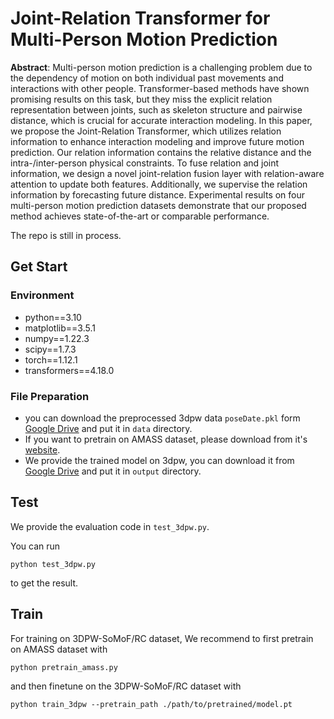 # Joint-Relation Transformer for Multi-Person Motion Prediction
**Abstract**: Multi-person motion prediction is a challenging problem due to the dependency of motion on both individual past movements and interactions with other people. Transformer-based methods have shown promising results on this task, but they miss the explicit relation representation between joints, such as skeleton structure and pairwise distance, which is crucial for accurate interaction modeling. In this paper, we propose the Joint-Relation Transformer, which utilizes relation information to enhance interaction modeling and improve future motion prediction. Our relation information contains the relative distance and the intra-/inter-person physical constraints. To fuse relation and joint information, we design a novel joint-relation fusion layer with relation-aware attention to update both features. Additionally, we supervise the relation information by forecasting future distance. Experimental results on four multi-person motion prediction datasets demonstrate that our proposed method achieves state-of-the-art or comparable performance. 

The repo is still in process.

## Get Start
### Environment
- python==3.10
- matplotlib==3.5.1
- numpy==1.22.3
- scipy==1.7.3
- torch==1.12.1
- transformers==4.18.0

### File Preparation 
- you can download the preprocessed 3dpw data `poseDate.pkl` form [Google Drive](https://drive.google.com/file/d/1tatpBjQ1rUyJ6NT5vsjmGOROqa9dw4l8/view?usp=drive_link) and put it in `data` directory.
- If you want to pretrain on AMASS dataset, please download from it's [website](https://amass.is.tue.mpg.de/index.html).
- We provide the trained model on 3dpw, you can download it from [Google Drive](https://drive.google.com/file/d/1W354xCv-q9C2cIADm4Obt8P1RkaUKKmQ/view?usp=drive_link) and put it in `output` directory.

## Test
We provide the evaluation code in `test_3dpw.py`.

You can run
```
python test_3dpw.py 
```
to get the result.

## Train
For training on 3DPW-SoMoF/RC dataset, We recommend to first pretrain on AMASS dataset with  
```
python pretrain_amass.py 
```
and then finetune on the 3DPW-SoMoF/RC dataset with 
```
python train_3dpw --pretrain_path ./path/to/pretrained/model.pt
```
